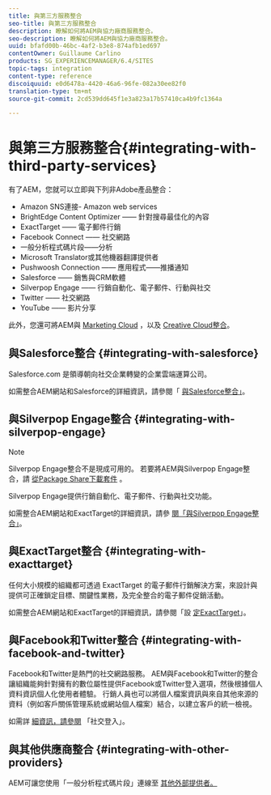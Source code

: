 ```yaml
---
title: 與第三方服務整合
seo-title: 與第三方服務整合
description: 瞭解如何將AEM與協力廠商服務整合。
seo-description: 瞭解如何將AEM與協力廠商服務整合。
uuid: bfafd00b-46bc-4af2-b3e8-874afb1ed697
contentOwner: Guillaume Carlino
products: SG_EXPERIENCEMANAGER/6.4/SITES
topic-tags: integration
content-type: reference
discoiquuid: e0d6478a-4420-46a6-96fe-082a30ee82f0
translation-type: tm+mt
source-git-commit: 2cd539dd645f1e3a823a17b57410ca4b9fc1364a

---
```



# 與第三方服務整合{#integrating-with-third-party-services}

有了AEM，您就可以立即與下列非Adobe產品整合：

* Amazon SNS連接- Amazon web services
* BrightEdge Content Optimizer —— 針對搜尋最佳化的內容
* ExactTarget —— 電子郵件行銷
* Facebook Connect —— 社交網路
* 一般分析程式碼片段——分析
* Microsoft Translator或其他機器翻譯提供者
* Pushwoosh Connection —— 應用程式——推播通知
* Salesforce —— 銷售與CRM軟體
* Silverpop Engage —— 行銷自動化、電子郵件、行動與社交
* Twitter —— 社交網路
* YouTube —— 影片分享

此外，您還可將AEM與 [Marketing Cloud](/help/sites-administering/marketing-cloud.md) ，以及 [Creative Cloud整合](/help/assets/aem-cc-integration-best-practices.md)。

## 與Salesforce整合 {#integrating-with-salesforce}

Salesforce.com 是領導朝向社交企業轉變的企業雲端運算公司。

如需整合AEM網站和Salesforce的詳細資訊，請參閱「 [與Salesforce整合」](/help/sites-administering/salesforce.md)。

## 與Silverpop Engage整合 {#integrating-with-silverpop-engage}

>[!NOTE]
>
>Silverpop Engage整合不是現成可用的。 若要將AEM與Silverpop Engage整合，請 [從Package Share下載套件](https://www.adobeaemcloud.com/content/marketplace/marketplaceProxy.html?packagePath=/content/companies/public/adobe/packages/aem620/product/cq-mcm-integrations-silverpop-content) 。

Silverpop Engage提供行銷自動化、電子郵件、行動與社交功能。

如需整合AEM網站和ExactTarget的詳細資訊，請參 [閱「與Silverpop Engage整合」](/help/sites-administering/silverpop.md)。

## 與ExactTarget整合 {#integrating-with-exacttarget}

任何大小規模的組織都可透過 ExactTarget 的電子郵件行銷解決方案，來設計與提供可正確鎖定目標、關鍵性業務，及完全整合的電子郵件促銷活動。

如需整合AEM網站和ExactTarget的詳細資訊，請參閱「設 [定ExactTarget](/help/sites-administering/exacttarget.md)」。

## 與Facebook和Twitter整合 {#integrating-with-facebook-and-twitter}

Facebook和Twitter是熱門的社交網路服務。 AEM與Facebook和Twitter的整合讓組織能夠針對擁有的數位屬性提供Facebook或Twitter登入選項，然後根據個人資料資訊個人化使用者體驗。 行銷人員也可以將個人檔案資訊與來自其他來源的資料（例如客戶關係管理系統或網站個人檔案）結合，以建立客戶的統一檢視。

如需詳 [細資訊，請參閱](/help/communities/social-login.md) 「社交登入」。

## 與其他供應商整合 {#integrating-with-other-providers}

AEM可讓您使用「一般分析程式碼片段」連線至 [其他外部提供者。](/help/sites-administering/external-providers.md)
